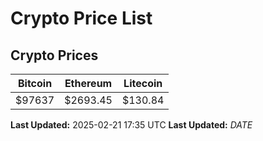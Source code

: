 # Crypto Price List

## Crypto Prices
| Bitcoin | Ethereum | Litecoin |
| ------- | -------- | -------- |
| $97637 | $2693.45 | $130.84 |
**Last Updated:** 2025-02-21 17:35 UTC
**Last Updated:** $DATE$
